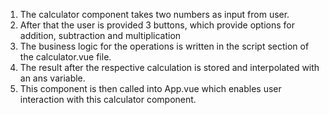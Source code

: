 1. The calculator component takes two numbers as input from user.
2. After that the user is provided 3 buttons, which provide options for addition, subtraction and multiplication
3. The business logic for the operations is written in the script section of the calculator.vue file.
4. The result after the respective calculation is stored and interpolated with an ans variable.
5. This component is then called into App.vue which enables user interaction with this calculator component.